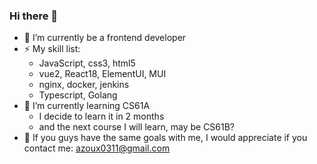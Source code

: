 ### Hi there 👋

<!--
**Mercury-x/Mercury-x** is a ✨ _special_ ✨ repository because its `README.md` (this file) appears on your GitHub profile.

Here are some ideas to get you started:

- 🔭 I’m currently working on ...
- 🌱 I’m currently learning ...
- 👯 I’m looking to collaborate on ...
- 🤔 I’m looking for help with ...
- 💬 Ask me about ...
- 📫 How to reach me: ...
- 😄 Pronouns: ...
- ⚡ Fun fact: ...
-->
- 🔭 I’m currently be a frontend developer
- ⚡ My skill list: 
  - JavaScript, css3, html5
  - vue2, React18, ElementUI, MUI
  - nginx, docker, jenkins
  - Typescript, Golang
- 🌱 I’m currently learning CS61A
  - I decide to learn it in 2 months
  - and the next course I will learn, may be CS61B? 
- 💬 If you guys have the same goals with me, I would appreciate if you contact me: azoux0311@gmail.com
